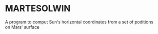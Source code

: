 # MARTESOLWIN
A program to comput Sun's horizontal coordinates from a set of poditions on Mars' surface
